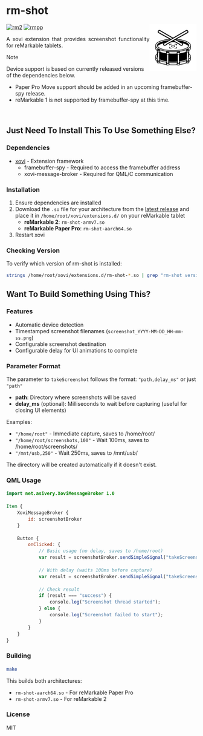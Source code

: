 # rm-shot
[![rm2](https://img.shields.io/badge/rM2-supported-green)](https://remarkable.com/store/remarkable-2)
[![rmpp](https://img.shields.io/badge/rMPP-supported-green)](https://remarkable.com/store/overview/remarkable-paper-pro)
<img src="assets/rm-shot.svg" alt="rm-shot Icon" width="125" align="right">
<p align="justify">
A xovi extension that provides screenshot functionality for reMarkable tablets.
</p>

> [!NOTE]
> Device support is based on currently released versions of the dependencies below.
> - Paper Pro Move support should be added in an upcoming framebuffer-spy release.
> - reMarkable 1 is not supported by framebuffer-spy at this time.

<br clear="right">

## Just Need To Install This To Use Something Else?
### Dependencies

- [xovi](https://github.com/asivery/rm-xovi-extensions/blob/master/INSTALL.MD) - Extension framework
    - framebuffer-spy - Required to access the framebuffer address
    - xovi-message-broker - Required for QML/C communication

### Installation

1. Ensure dependencies are installed
2. Download the `.so` file for your architecture from the [latest release](https://github.com/rmitchellscott/rm-shot/releases/latest) and place it in `/home/root/xovi/extensions.d/` on your reMarkable tablet
    - **reMarkable 2**: `rm-shot-armv7.so`
    - **reMarkable Paper Pro**: `rm-shot-aarch64.so`
3. Restart xovi

### Checking Version

To verify which version of rm-shot is installed:

```bash
strings /home/root/xovi/extensions.d/rm-shot-*.so | grep "rm-shot version"
```

## Want To Build Something Using This?
### Features

- Automatic device detection
- Timestamped screenshot filenames (`screenshot_YYYY-MM-DD_HH-mm-ss.png`)
- Configurable screenshot destination
- Configurable delay for UI animations to complete

### Parameter Format

The parameter to `takeScreenshot` follows the format: `"path,delay_ms"` or just `"path"`

- **path**: Directory where screenshots will be saved
- **delay_ms** (optional): Milliseconds to wait before capturing (useful for closing UI elements)

Examples:
- `"/home/root"` - Immediate capture, saves to /home/root/
- `"/home/root/screenshots,100"` - Wait 100ms, saves to /home/root/screenshots/
- `"/mnt/usb,250"` - Wait 250ms, saves to /mnt/usb/

The directory will be created automatically if it doesn't exist.

### QML Usage

```qml
import net.asivery.XoviMessageBroker 1.0

Item {
    XoviMessageBroker {
        id: screenshotBroker
    }

    Button {
        onClicked: {
            // Basic usage (no delay, saves to /home/root)
            var result = screenshotBroker.sendSimpleSignal("takeScreenshot", "/home/root");

            // With delay (waits 100ms before capture)
            var result = screenshotBroker.sendSimpleSignal("takeScreenshot", "/home/root/screenshots,100");

            // Check result
            if (result === "success") {
                console.log("Screenshot thread started");
            } else {
                console.log("Screenshot failed to start");
            }
        }
    }
}
```

### Building

```bash
make
```

This builds both architectures:
- `rm-shot-aarch64.so` - For reMarkable Paper Pro
- `rm-shot-armv7.so` - For reMarkable 2

### License

MIT
